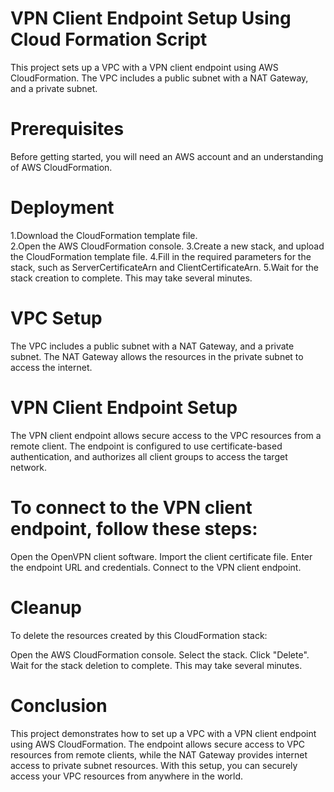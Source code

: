 # VPN Client Endpoint Setup Using Cloud Formation Script 
This project sets up a VPC with a VPN client endpoint using AWS CloudFormation. The VPC includes a public subnet with a NAT Gateway, and a private subnet.

# Prerequisites
Before getting started, you will need an AWS account and an understanding of AWS CloudFormation.

# Deployment
1.Download the CloudFormation template file. \
2.Open the AWS CloudFormation console.
3.Create a new stack, and upload the CloudFormation template file.
4.Fill in the required parameters for the stack, such as ServerCertificateArn and ClientCertificateArn.
5.Wait for the stack creation to complete. This may take several minutes.

# VPC Setup
The VPC includes a public subnet with a NAT Gateway, and a private subnet. The NAT Gateway allows the resources in the private subnet to access the internet.

# VPN Client Endpoint Setup
The VPN client endpoint allows secure access to the VPC resources from a remote client. The endpoint is configured to use certificate-based authentication, and authorizes all client groups to access the target network.

# To connect to the VPN client endpoint, follow these steps:

Open the OpenVPN client software.
Import the client certificate file.
Enter the endpoint URL and credentials.
Connect to the VPN client endpoint.

# Cleanup
To delete the resources created by this CloudFormation stack:

Open the AWS CloudFormation console.
Select the stack.
Click "Delete".
Wait for the stack deletion to complete. This may take several minutes.

# Conclusion
This project demonstrates how to set up a VPC with a VPN client endpoint using AWS CloudFormation. The endpoint allows secure access to VPC resources from remote clients, while the NAT Gateway provides internet access to private subnet resources. With this setup, you can securely access your VPC resources from anywhere in the world.
